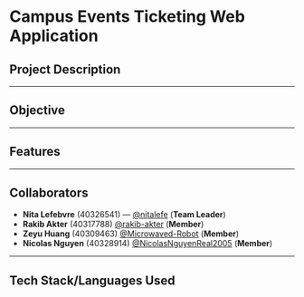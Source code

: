 # Campus Events Ticketing Web Application
## Project Description

---
## Objective

---
## Features

---
## Collaborators
- **Nita Lefebvre** (40326541) — [@nitalefe](https://github.com/nitalefe) (**Team Leader**)
- **Rakib Akter** (40317788) [@rakib-akter](https://github.com/rakib-akter) (**Member**)
- **Zeyu Huang** (40309463) [@Microwaved-Robot](https://github.com/Microwaved-Robot) (**Member**)
- **Nicolas Nguyen** (40328914) [@NicolasNguyenReal2005](https://github.com/NicolasNguyenReal2005) (**Member**)

---
## Tech Stack/Languages Used
